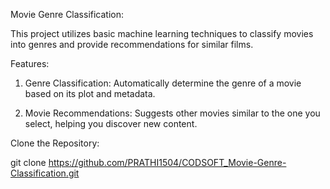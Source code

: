 Movie Genre Classification:

This project utilizes basic machine learning techniques to classify movies into genres and provide recommendations for similar films.

Features:

1) Genre Classification: 
   Automatically determine the genre of a movie based on its plot and metadata.
   
2) Movie Recommendations:
   Suggests other movies similar to the one you select, helping you discover new content.


Clone the Repository:

git clone https://github.com/PRATHI1504/CODSOFT_Movie-Genre-Classification.git
